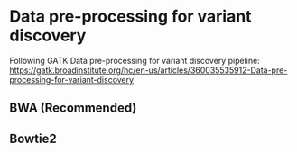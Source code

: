# Data pre-processing for variant discovery

Following GATK Data pre-processing for variant discovery pipeline: 
https://gatk.broadinstitute.org/hc/en-us/articles/360035535912-Data-pre-processing-for-variant-discovery

## BWA (Recommended)

## Bowtie2
